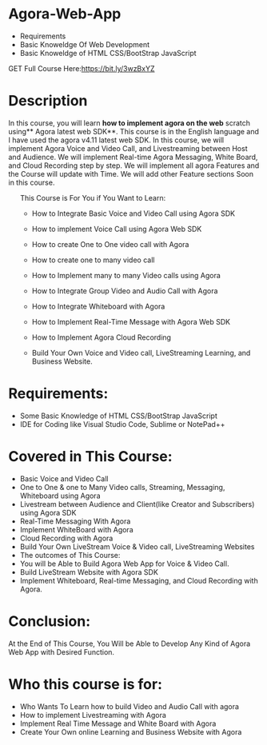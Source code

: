 # Agora-Web-App
* Requirements
* Basic Knoweldge Of Web Development
* Basic Knoweldge of HTML CSS/BootStrap JavaScript

GET Full Course Here:https://bit.ly/3wzBxYZ

# Description
In this course, you will learn **how to implement agora on the web** scratch using** Agora latest web SDK**. This course is in the English language and I have used the agora v4.11 latest web SDK. In this course, we will implement Agora Voice and Video Call, and Livestreaming between Host and Audience. We will implement Real-time Agora Messaging, White Board, and Cloud Recording step by step. We will implement all agora Features and the Course will update with Time. We will add other Feature sections Soon in this course.
<ul>
  This Course is For You if You Want to Learn:

* How to Integrate Basic Voice and Video Call using Agora SDK

* How to implement Voice Call using Agora Web SDK

* How to create One to One video call with Agora

* How to create one to many video call

* How to Implement many to many Video calls using Agora

* How to Integrate Group Video and Audio Call with Agora

* How to Integrate Whiteboard with Agora

* How to Implement Real-Time Message with Agora Web SDK

* How to Implement Agora Cloud Recording

* Build Your Own Voice and Video call, LiveStreaming Learning, and Business Website.
</ul>

# Requirements:

* Some Basic Knowledge of HTML CSS/BootStrap JavaScript
* IDE for Coding like Visual Studio Code, Sublime or NotePad++



# Covered in This Course:
* Basic Voice and Video Call
* One to One & one to Many Video calls, Streaming, Messaging, Whiteboard using Agora
* Livestream between Audience and Client(like Creator and Subscribers) using Agora SDK
* Real-Time Messaging With Agora
* Implement WhiteBoard with Agora
* Cloud Recording with Agora
* Build Your Own LiveStream Voice & Video call, LiveStreaming Websites
* The outcomes of This Course:
* You will be Able to Build Agora Web App for Voice & Video Call.
* Build LiveStream Website with Agora SDK
* Implement Whiteboard, Real-time Messaging, and Cloud Recording with Agora.

# Conclusion:

At the End of This Course, You Will be Able to Develop Any Kind of Agora Web App with Desired Function.



# Who this course is for:
* Who Wants To Learn how to build Video and Audio Call with agora
* How to implement Livestreaming with Agora
* Implement Real Time Message and White Board with Agora
* Create Your Own online Learning and Business Website with Agora
